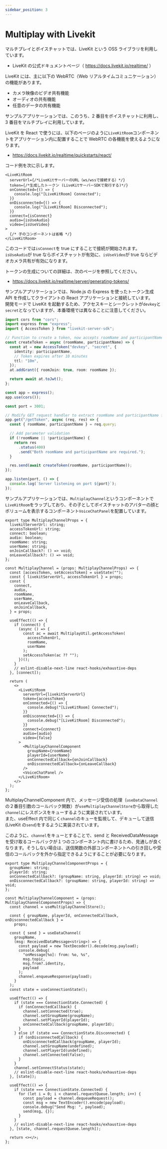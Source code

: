 ```yaml
---
sidebar_position: 3
---
```


# Multiplay with Livekit

マルチプレイとボイスチャットでは、LiveKit という OSS ライブラリを利用しています。

- LiveKit の公式ドキュメントページ（ https://docs.livekit.io/realtime/ ）

LiveKit には、主に以下の WebRTC（Web リアルタイムコミュニケーション）の機能があります。

- カメラ映像のビデオ共有機能
- オーディオの共有機能
- 任意のデータの共有機能

サンプルアプリケーションでは、このうち、2 番目をボイスチャットに利用し、3 番目をマルチプレイに利用しています。

LiveKit を React で使うには、以下のページのように`LiveKitRoom`コンポーネントをアプリケーション内に配置することで WebRTC の各機能を使えるようになります。

- https://docs.livekit.io/realtime/quickstarts/react/

コード例を次に示します。

```tsx
<LiveKitRoom
  serverUrl={/*LiveKitサーバーのURL（ws/wssで接続する）*/}
  token={/*生成したトークン (LiveKitサーバーSDKで発行する)*/}
  onConnected={() => {
    console.log("[LiveKitRoom] Connected");
  }}
  onDisconnected={() => {
    console.log("[LiveKitRoom] Disconnected");
  }}
  connect={isConnect}
  audio={isUseAudio}
  video={isUseVideo}
>
  {/* 子のコンポーネントは省略 */}
</LiveKitRoom>
```

このコードでは`isConnect`を true にすることで接続が開始されます。  
`isUseAudio`が true ならボイスチャットが有効に、`isUseVideo`が true ならビデオカメラ共有が有効になります。

トークンの生成についての詳細は、次のページを参照してください。

- https://docs.livekit.io/realtime/server/generating-tokens/

サンプルアプリケーションでは、Node.js の Express を使ったトークン生成 API を作成してクライアントの React アプリケーションと接続しています。  
開発モードで LiveKit を起動するため、アクセスキーとシークレットが`devkey`と`secret`となっていますが、本番環境では異なることに注意してください。

```ts
import cors from "cors";
import express from "express";
import { AccessToken } from "livekit-server-sdk";

// Function to create a token, now accepts roomName and participantName as arguments
const createToken = async (roomName, participantName) => {
  const at = new AccessToken("devkey", "secret", {
    identity: participantName,
    // Token expires after 10 minutes
    ttl: "10m",
  });
  at.addGrant({ roomJoin: true, room: roomName });

  return await at.toJwt();
};

const app = express();
app.use(cors());

const port = 3001;

// Modify GET request handler to extract roomName and participantName from query parameters
app.get("/getToken", async (req, res) => {
  const { roomName, participantName } = req.query;

  // Add parameter validation
  if (!roomName || !participantName) {
    return res
      .status(400)
      .send("Both roomName and participantName are required.");
  }

  res.send(await createToken(roomName, participantName));
});

app.listen(port, () => {
  console.log(`Server listening on port ${port}`);
});
```

サンプルアプリケーションでは、`MultiplayChannel`というコンポーネントで`LiveKitRoom`をラップしており、その子としてボイスチャットのアバターの顔とボリュームを表示するコンポーネント`VoiceChatPanel`を配置しています。

```tsx
export type MultiplayChannelProps = {
  livekitServerUrl: string;
  accessTokenUrl: string;
  connect: boolean;
  audio: boolean;
  roomName: string;
  userName: string;
  onJoinCallback?: () => void;
  onLeaveCallback?: () => void;
};

const MultiplayChannel = (props: MultiplayChannelProps) => {
  const [accessToken, setAccessToken] = useState("");
  const { livekitServerUrl, accessTokenUrl } = props;
  const {
    connect,
    audio,
    roomName,
    userName,
    onLeaveCallback,
    onJoinCallback,
  } = props;

  useEffect(() => {
    if (connect) {
      (async () => {
        const ac = await MultiplayUtil.getAccessToken(
          accessTokenUrl,
          roomName,
          userName
        );
        setAccessToken(ac ?? "");
      })();
    }
    // eslint-disable-next-line react-hooks/exhaustive-deps
  }, [connect]);

  return (
    <>
      <LiveKitRoom
        serverUrl={livekitServerUrl}
        token={accessToken}
        onConnected={() => {
          console.debug("[LiveKitRoom] Connected");
        }}
        onDisconnected={() => {
          console.debug("[LiveKitRoom] Disconnected");
        }}
        connect={connect}
        audio={audio}
        video={false}
      >
        <MultiplayChannelComponent
          groupName={roomName}
          playerId={userName}
          onConnectedCallback={onJoinCallback}
          onDisconnectedCallback={onLeaveCallback}
        />
        <VoiceChatPanel />
      </LiveKitRoom>
    </>
  );
};
```

MultiplayChannelComponent 内で、メッセージ受信の処理（`useDataChannel`の２番目引数のコールバック関数）が`useMultiplayChannelStore`から取得した`channel`にレスポンスをキューするように実装されています。  
また、useEffect 内で同じく`channel`のキューを監視して、デキューして送信(LiveKit の`send`)をするように実装されています。

このように、`channel`をキューとすることで、send と ReceivedDataMessage を受け取るコールバックが１つのコンポーネント内に書けるため、見通しが良くなります。そうしない場合は、送信関数の外部コンポーネントへの引き回しや受信のコールバックを外から指定できるようにすることが必要になります。

```tsx
export type MultiplayChannelComponentProps = {
  groupName: string;
  playerId: string;
  onConnectedCallback?: (groupName: string, playerId: string) => void;
  onDisconnectedCallback?: (groupName: string, playerId: string) => void;
};

const MultiplayChannelComponent = (props: MultiplayChannelComponentProps) => {
  const channel = useMultiplayChannelStore();

  const { groupName, playerId, onConnectedCallback, onDisconnectedCallback } =
    props;

  const { send } = useDataChannel(
    groupName,
    (msg: ReceivedDataMessage<string>) => {
      const payload = new TextDecoder().decode(msg.payload);
      console.debug(
        "onMessage[%o]: from: %o, %s",
        msg.topic,
        msg.from?.identity,
        payload
      );
      channel.enqueueResponse(payload);
    }
  );
  const state = useConnectionState();

  useEffect(() => {
    if (state === ConnectionState.Connected) {
      if (onConnectedCallback) {
        channel.setConnected(true);
        channel.setGroupName(groupName);
        channel.setPlayerId(playerId);
        onConnectedCallback(groupName, playerId);
      }
    } else if (state === ConnectionState.Disconnected) {
      if (onDisconnectedCallback) {
        onDisconnectedCallback(groupName, playerId);
        channel.setGroupName(undefined);
        channel.setPlayerId(undefined);
        channel.setConnected(false);
      }
    }
    channel.setConnectStatus(state);
    // eslint-disable-next-line react-hooks/exhaustive-deps
  }, [state]);

  useEffect(() => {
    if (state === ConnectionState.Connected) {
      for (let i = 0; i < channel.requestQueue.length; i++) {
        const payload = channel.dequeueRequest();
        const msg = new TextEncoder().encode(payload);
        console.debug("Send Msg: ", payload);
        send(msg, {});
      }
    }
    // eslint-disable-next-line react-hooks/exhaustive-deps
  }, [state, channel.requestQueue.length]);

  return <></>;
};
```
